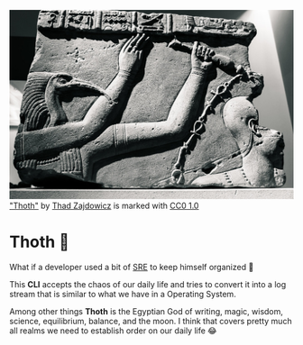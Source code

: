 ![thoth](thoth.jpg)
["Thoth"](https://www.flickr.com/photos/40632439@N00/27727234260) by [Thad Zajdowicz](https://www.flickr.com/photos/40632439@N00) is marked with [CC0 1.0](https://creativecommons.org/publicdomain/zero/1.0/?ref=ccsearch&atype=rich)

# Thoth 📖

What if a developer used a bit of [SRE](https://en.wikipedia.org/wiki/Site_reliability_engineering) to keep himself organized 🤔

This **CLI** accepts the chaos of our daily life and tries to convert it into a log stream that is similar to what we have in a Operating System.

Among other things **Thoth** is the Egyptian God of writing, magic, wisdom, science, equilibrium, balance, and the moon. I think that covers pretty much all realms we need to establish order on our daily life 😂
